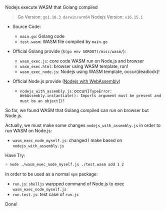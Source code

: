 Nodejs execute WASM that Golang compiled

> Go Version: `go1.18.3 darwin/arm64`
> Nodejs Version: `v16.15.1`

* Source Code:
  * `main.go`: Golang code
  * `test.wasm`: WASM file compiled by `main.go`

* Official Golang provide (`$(go env GOROOT)/misc/wasm/`):
  * `wasm_exec.js`: core code WASM run on Node.js and browser
  * `wasm_exec.html`:  browser using WASM template, run!
  * `wasm_exec_node.js`: Nodejs using WASM template, occur(deadlock)!

* Official Node.js provide ([Nodejs with WebAssembly](https://nodejs.dev/learn/nodejs-with-webassembly))
  * `nodejs_with_assembly.js`: occur(`[TypeError: WebAssembly.instantiate(): Imports argument must be present and must be an object]`) !

So far, we found WASM that Golang compiled can run on browser but Node.js.

Actually, we must make some changes `nodejs_with_assembly.js` in order to run WASM on Node.js:

* `wasm_exec_node_myself.js`: changed I make based on `nodejs_with_assembly.js`

Have Try:

```bash
> node ./wasm_exec_node_myself.js ./test.wasm add 1 2
```

In order to be used as a normal `npm` package:

* `run.js`: `shelljs` warpped command of Node.js to exec `wasm_exec_node_myself.js`
* `run.test.js`: test case of `run.js`

Done!
